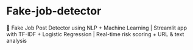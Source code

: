 # Fake-job-detector
💼 Fake Job Post Detector using NLP + Machine Learning | Streamlit app with TF-IDF + Logistic Regression | Real-time risk scoring + URL &amp; text analysis
